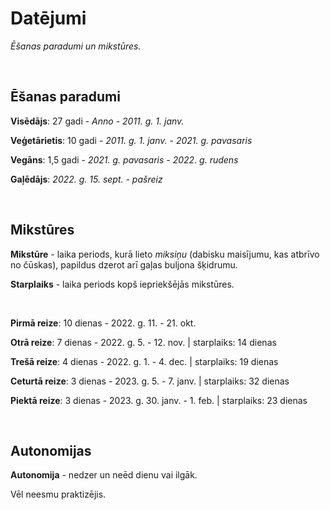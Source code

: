 # Datējumi

*Ēšanas paradumi un mikstūres.*

</br>

## Ēšanas paradumi

**Visēdājs**: 27 gadi - *Anno - 2011. g. 1. janv.*

**Veģetārietis**: 10 gadi - *2011. g. 1. janv. - 2021. g. pavasaris*

**Vegāns**: 1,5 gadi - *2021. g. pavasaris - 2022. g. rudens*

**Gaļēdājs**: *2022. g. 15. sept. - pašreiz*

</br>

## Mikstūres

**Mikstūre** - laika periods, kurā lieto *miksiņu* (dabisku maisījumu, kas atbrīvo no čūskas), papildus dzerot arī gaļas buljona šķidrumu.

**Starplaiks** - laika periods kopš iepriekšējās mikstūres.

</br>

**Pirmā reize**: 10 dienas - 2022. g. 11. - 21. okt.

**Otrā reize**: 7 dienas - 2022. g. 5. - 12. nov. | starplaiks: 14 dienas

**Trešā reize**: 4 dienas - 2022. g. 1. - 4. dec. | starplaiks: 19 dienas

**Ceturtā reize**: 3 dienas - 2023. g. 5. - 7. janv. | starplaiks: 32 dienas

**Piektā reize**: 3 dienas - 2023. g. 30. janv. - 1. feb. | starplaiks: 23 dienas

</br>

## Autonomijas

**Autonomija** - nedzer un neēd dienu vai ilgāk.

Vēl neesmu praktizējis.
